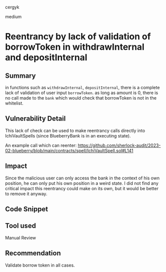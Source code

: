 cergyk

medium

# Reentrancy by lack of validation of borrowToken in withdrawInternal and depositInternal

## Summary
in functions such as `withdrawInternal`, `depositInternal`, there is a complete lack of validation of user input `borrowToken`. as long as amount is 0, there is no call made to the `bank` which would check that borrowToken is not in the whitelist.

## Vulnerability Detail
This lack of check can be used to make reentrancy calls directly into IchiVaultSpells (since BlueberryBank is in an executing state).

An example call which can reenter:
https://github.com/sherlock-audit/2023-02-blueberry/blob/main/contracts/spell/IchiVaultSpell.sol#L141

## Impact
Since the malicious user can only access the bank in the context of his own position, he can only put his own position in a weird state. I did not find any critical impact this reentrancy could make on its own, but it would be better to remove it anyway.

## Code Snippet

## Tool used

Manual Review

## Recommendation
Validate borrow token in all cases.